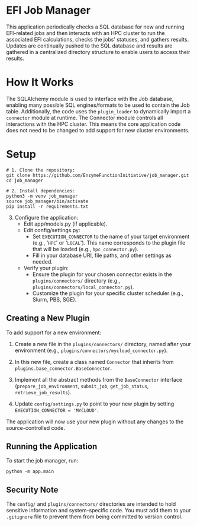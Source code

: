 # EFI Job Manager

This application periodically checks a SQL database for new and running EFI-related jobs and then interacts with an HPC
cluster to run the associated EFI calculations, checks the jobs' statuses, and gathers results. Updates are continually
pushed to the SQL database and results are gathered in a centralized directory structure to enable users to access 
their results. 

# How It Works

The SQLAlchemy module is used to interface with the Job database, enabling many possible SQL engines/formats to be used
to contain the Job table. Additionally, the code uses the `plugin_loader` to dynamically import a `connector` module at
runtime. The Connector module controls all interactions with the HPC cluster. This means the core application code does
not need to be changed to add support for new cluster environments.

# Setup


```
# 1. Clone the repository:
git clone https://github.com/EnzymeFunctionInitiative/job_manager.git
cd job_manager

# 2. Install dependencies:
python3 -m venv job_manager
source job_manager/bin/activate
pip install -r requirements.txt
```

3. Configure the application:
    * Edit app/models.py (if applicable).
    * Edit config/settings.py:
        * Set `EXECUTION_CONNECTOR` to the name of your target environment (e.g., '`HPC`' or '`LOCAL`'). This name 
	  corresponds to the plugin file that will be loaded (e.g., `hpc_connector.py`).
        * Fill in your database URI, file paths, and other settings as needed.
    * Verify your plugin:
        * Ensure the plugin for your chosen connector exists in the `plugins/connectors/` directory (e.g., `plugins/connectors/local_connector.py`).
        * Customize the plugin for your specific cluster scheduler (e.g., Slurm, PBS, SGE).

## Creating a New Plugin

To add support for a new environment:

1. Create a new file in the `plugins/connectors/` directory, named after your environment (e.g., `plugins/connectors/mycloud_connector.py`).

2. In this new file, create a class named `Connector` that inherits from `plugins.base_connector.BaseConnector`.

3. Implement all the abstract methods from the `BaseConnector` interface (`prepare_job_environment`, `submit_job`, `get_job_status`, `retrieve_job_results`).

4. Update `config/settings.py` to point to your new plugin by setting `EXECUTION_CONNECTOR = 'MYCLOUD'`.

The application will now use your new plugin without any changes to the source-controlled code.

## Running the Application

To start the job manager, run:

    python -m app.main

## Security Note

The `config/` and `plugins/connectors/` directories are intended to hold sensitive information and
system-specific code. You must add them to your `.gitignore` file to prevent them from being committed
to version control.


